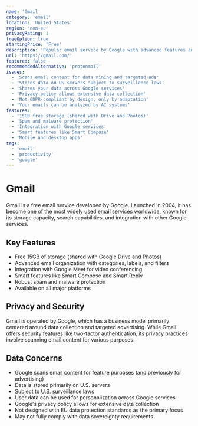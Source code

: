```yaml
---
name: 'Gmail'
category: 'email'
location: 'United States'
region: 'non-eu'
privacyRating: 1
freeOption: true
startingPrice: 'Free'
description: 'Popular email service by Google with advanced features and integration with Google Workspace.'
url: 'https://gmail.com/'
featured: false
recommendedAlternative: 'protonmail'
issues:
  - 'Scans email content for data mining and targeted ads'
  - 'Stores data on US servers subject to surveillance laws'
  - 'Shares your data across Google services'
  - 'Privacy policy allows extensive data collection'
  - 'Not GDPR-compliant by design, only by adaptation'
  - 'Your emails can be analyzed by AI systems'
features:
  - '15GB free storage (shared with Drive and Photos)'
  - 'Spam and malware protection'
  - 'Integration with Google services'
  - 'Smart features like Smart Compose'
  - 'Mobile and desktop apps'
tags:
  - 'email'
  - 'productivity'
  - 'google'
---
```


# Gmail

Gmail is a free email service developed by Google. Launched in 2004, it has become one of the most widely used email services worldwide, known for its storage capacity, search capabilities, and integration with other Google services.

## Key Features

- Free 15GB of storage (shared with Google Drive and Photos)
- Advanced email organization with categories, labels, and filters
- Integration with Google Meet for video conferencing
- Smart features like Smart Compose and Smart Reply
- Robust spam and malware protection
- Available on all major platforms

## Privacy and Security

Gmail is operated by Google, which has a business model primarily centered around data collection and targeted advertising. While Gmail offers security features like two-factor authentication, its privacy practices involve scanning email content for various purposes.

## Data Concerns

- Google scans email content for feature purposes (and previously for advertising)
- Data is stored primarily on U.S. servers
- Subject to U.S. surveillance laws
- User data can be used for personalization across Google services
- Google's privacy policy allows for extensive data collection
- Not designed with EU data protection standards as the primary focus
- May not fully comply with data sovereignty requirements